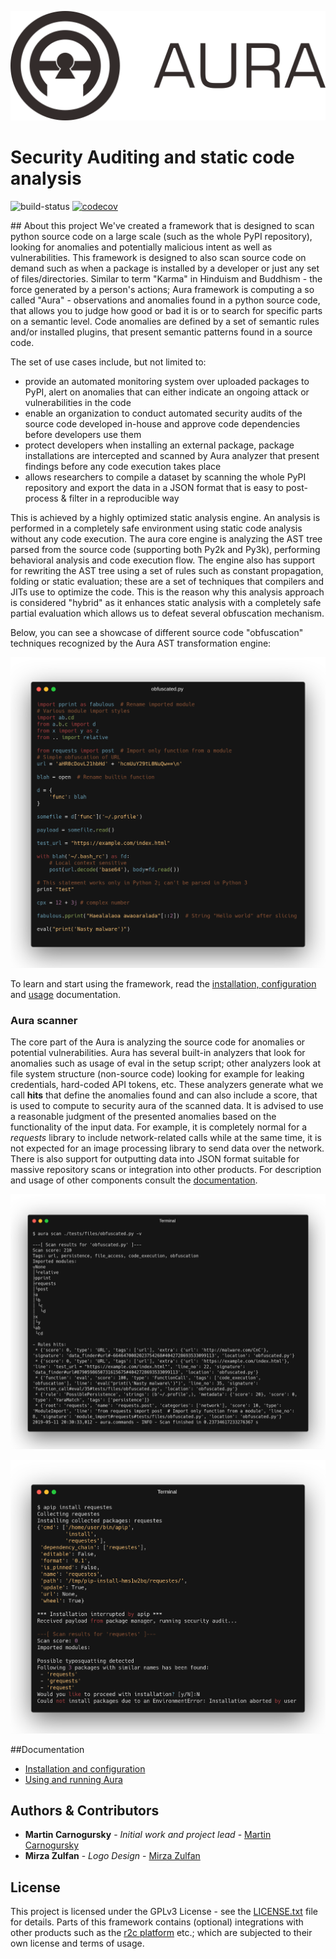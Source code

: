 ![aura logo](files/logo/logotype.png)

# Security Auditing and static code analysis
![build-status](https://travis-ci.com/RootLUG/aura.svg)
[![codecov](https://codecov.io/gh/RootLUG/aura/branch/master/graph/badge.svg)](https://codecov.io/gh/RootLUG/aura)


## About this project
We've created a framework that is designed to scan python source code on a large scale (such as the whole PyPI repository), looking for anomalies and potentially malicious intent as well as vulnerabilities. This framework is designed to also scan source code on demand such as when a package is installed by a developer or just any set of files/directories. Similar to term "Karma" in Hinduism and Buddhism - the force generated by a person's actions; Aura framework is computing a so called "Aura" - observations and anomalies found in a python source code, that allows you to judge how good or bad it is or to search for specific parts on a semantic level. Code anomalies are defined by a set of semantic rules and/or installed plugins, that present semantic patterns found in a source code.

The set of use cases include, but not limited to:

- provide an automated monitoring system over uploaded packages to PyPI, alert on anomalies that can either indicate an ongoing attack or vulnerabilities in the code
- enable an organization to conduct automated security audits of the source code developed in-house and approve code dependencies before developers use them
- protect developers when installing an external package, package installations are intercepted and scanned by Aura analyzer that present findings before any code execution takes place
- allows researchers to compile a dataset by scanning the whole PyPI repository and export the data in a JSON format that is easy to post-process & filter in a reproducible way

This is achieved by a highly optimized static analysis engine. An analysis is performed in a completely safe environment using static code analysis without any code execution. The aura core engine is analyzing the AST tree parsed from the source code (supporting both Py2k and Py3k), performing behavioral analysis and code execution flow. The engine also has support for rewriting the AST tree using a set of rules such as constant propagation, folding or static evaluation; these are a set of techniques that compilers and JITs use to optimize the code. This is the reason why this analysis approach is considered "hybrid" as it enhances static analysis with a completely safe partial evaluation which allows us to defeat several obfuscation mechanism.

Below, you can see a showcase of different source code "obfuscation" techniques recognized by the Aura AST transformation engine:

![Obfuscated source code](docs/example_output/obfuscated.png)


To learn and start using the framework, read the [installation, configuration](docs/install.md) and [usage](docs/running_aura.md) documentation.

### Aura scanner

The core part of the Aura is analyzing the source code for anomalies or potential vulnerabilities. Aura has several built-in analyzers that look for anomalies such as usage of eval in the setup script; other analyzers look at file system structure (non-source code) looking for example for leaking credentials, hard-coded API tokens, etc. These analyzers generate what we call **hits** that define the anomalies found and can also include a score, that is used to compute to security aura of the scanned data. It is advised to use a reasonable judgment of the presented anomalies based on the functionality of the input data. For example, it is completely normal for a *requests* library to include network-related calls while at the same time, it is not expected for an image processing library to send data over the network. There is also support for outputting data into JSON format suitable for massive repository scans or integration into other products. For description and usage of other components consult the [documentation]((docs/running_aura.md)).

![Obfuscated source code scan](docs/example_output/scan.png)

![apip install requestes](docs/example_output/apip_requestes.png)

##Documentation

- [Installation and configuration](docs/install.md)
- [Using and running Aura](docs/running_aura.md)


## Authors & Contributors

* **Martin Carnogursky** - *Initial work and project lead* - [Martin Carnogursky](https://is.muni.cz/person/410345)
* **Mirza Zulfan** - *Logo Design* - [Mirza Zulfan](https://github.com/mirzazulfan)


## License

This project is licensed under the GPLv3 License - see the [LICENSE.txt](LICENSE.txt) file for details. Parts of this framework contains (optional) integrations with other products such as the [r2c platform](https://returntocorp.com/) etc.; which are subjected to their own license and terms of usage.
